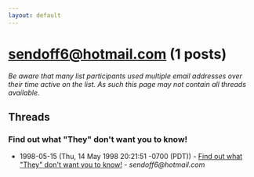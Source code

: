 ```yaml
---
layout: default
---
```


# sendoff6@hotmail.com (1 posts)

_Be aware that many list participants used multiple email addresses over their time active on the list. As such this page may not contain all threads available._

## Threads

### Find out what "They" don't want you to know!
+ 1998-05-15 (Thu, 14 May 1998 20:21:51 -0700 (PDT)) - [Find out what "They" don't want you to know!](/archive/1998/05/ac1599489536f6098b5afaae701545aa888113645afa00567026bdd8d362b1fe) - _sendoff6@hotmail.com_

